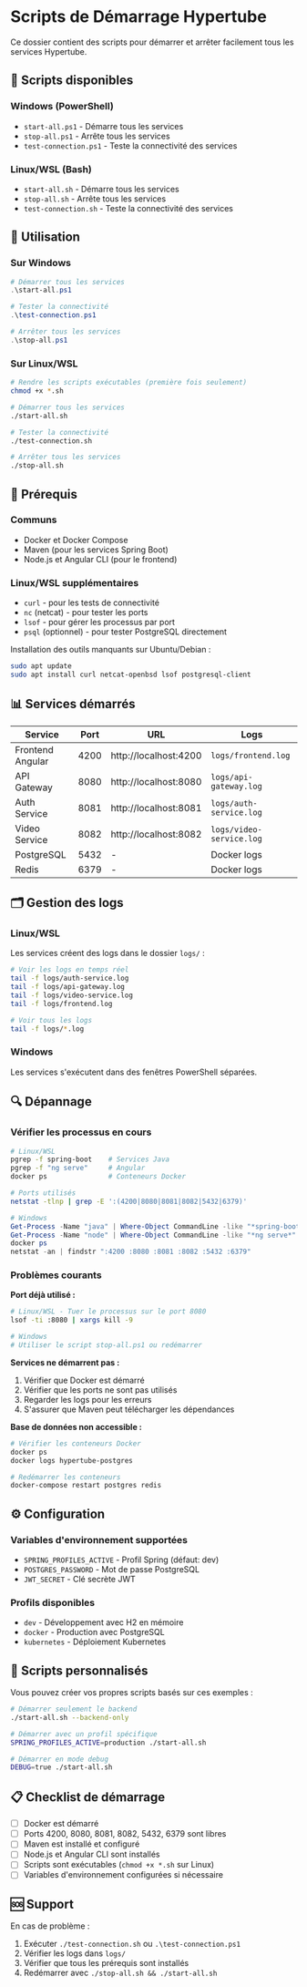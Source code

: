 # Scripts de Démarrage Hypertube

Ce dossier contient des scripts pour démarrer et arrêter facilement tous les services Hypertube.

## 📁 Scripts disponibles

### Windows (PowerShell)
- `start-all.ps1` - Démarre tous les services
- `stop-all.ps1` - Arrête tous les services  
- `test-connection.ps1` - Teste la connectivité des services

### Linux/WSL (Bash)
- `start-all.sh` - Démarre tous les services
- `stop-all.sh` - Arrête tous les services
- `test-connection.sh` - Teste la connectivité des services

## 🚀 Utilisation

### Sur Windows
```powershell
# Démarrer tous les services
.\start-all.ps1

# Tester la connectivité
.\test-connection.ps1

# Arrêter tous les services
.\stop-all.ps1
```

### Sur Linux/WSL
```bash
# Rendre les scripts exécutables (première fois seulement)
chmod +x *.sh

# Démarrer tous les services
./start-all.sh

# Tester la connectivité
./test-connection.sh

# Arrêter tous les services
./stop-all.sh
```

## 🔧 Prérequis

### Communs
- Docker et Docker Compose
- Maven (pour les services Spring Boot)
- Node.js et Angular CLI (pour le frontend)

### Linux/WSL supplémentaires
- `curl` - pour les tests de connectivité
- `nc` (netcat) - pour tester les ports
- `lsof` - pour gérer les processus par port
- `psql` (optionnel) - pour tester PostgreSQL directement

Installation des outils manquants sur Ubuntu/Debian :
```bash
sudo apt update
sudo apt install curl netcat-openbsd lsof postgresql-client
```

## 📊 Services démarrés

| Service | Port | URL | Logs |
|---------|------|-----|------|
| Frontend Angular | 4200 | http://localhost:4200 | `logs/frontend.log` |
| API Gateway | 8080 | http://localhost:8080 | `logs/api-gateway.log` |
| Auth Service | 8081 | http://localhost:8081 | `logs/auth-service.log` |
| Video Service | 8082 | http://localhost:8082 | `logs/video-service.log` |
| PostgreSQL | 5432 | - | Docker logs |
| Redis | 6379 | - | Docker logs |

## 🗂️ Gestion des logs

### Linux/WSL
Les services créent des logs dans le dossier `logs/` :

```bash
# Voir les logs en temps réel
tail -f logs/auth-service.log
tail -f logs/api-gateway.log
tail -f logs/video-service.log
tail -f logs/frontend.log

# Voir tous les logs
tail -f logs/*.log
```

### Windows
Les services s'exécutent dans des fenêtres PowerShell séparées.

## 🔍 Dépannage

### Vérifier les processus en cours
```bash
# Linux/WSL
pgrep -f spring-boot    # Services Java
pgrep -f "ng serve"     # Angular
docker ps               # Conteneurs Docker

# Ports utilisés
netstat -tlnp | grep -E ':(4200|8080|8081|8082|5432|6379)'
```

```powershell
# Windows
Get-Process -Name "java" | Where-Object CommandLine -like "*spring-boot*"
Get-Process -Name "node" | Where-Object CommandLine -like "*ng serve*"
docker ps
netstat -an | findstr ":4200 :8080 :8081 :8082 :5432 :6379"
```

### Problèmes courants

**Port déjà utilisé :**
```bash
# Linux/WSL - Tuer le processus sur le port 8080
lsof -ti :8080 | xargs kill -9

# Windows
# Utiliser le script stop-all.ps1 ou redémarrer
```

**Services ne démarrent pas :**
1. Vérifier que Docker est démarré
2. Vérifier que les ports ne sont pas utilisés
3. Regarder les logs pour les erreurs
4. S'assurer que Maven peut télécharger les dépendances

**Base de données non accessible :**
```bash
# Vérifier les conteneurs Docker
docker ps
docker logs hypertube-postgres

# Redémarrer les conteneurs
docker-compose restart postgres redis
```

## ⚙️ Configuration

### Variables d'environnement supportées
- `SPRING_PROFILES_ACTIVE` - Profil Spring (défaut: dev)
- `POSTGRES_PASSWORD` - Mot de passe PostgreSQL
- `JWT_SECRET` - Clé secrète JWT

### Profils disponibles
- `dev` - Développement avec H2 en mémoire
- `docker` - Production avec PostgreSQL
- `kubernetes` - Déploiement Kubernetes

## 🎯 Scripts personnalisés

Vous pouvez créer vos propres scripts basés sur ces exemples :

```bash
# Démarrer seulement le backend
./start-all.sh --backend-only

# Démarrer avec un profil spécifique
SPRING_PROFILES_ACTIVE=production ./start-all.sh

# Démarrer en mode debug
DEBUG=true ./start-all.sh
```

## 📋 Checklist de démarrage

- [ ] Docker est démarré
- [ ] Ports 4200, 8080, 8081, 8082, 5432, 6379 sont libres
- [ ] Maven est installé et configuré
- [ ] Node.js et Angular CLI sont installés
- [ ] Scripts sont exécutables (`chmod +x *.sh` sur Linux)
- [ ] Variables d'environnement configurées si nécessaire

## 🆘 Support

En cas de problème :
1. Exécuter `./test-connection.sh` ou `.\test-connection.ps1`
2. Vérifier les logs dans `logs/`
3. Vérifier que tous les prérequis sont installés
4. Redémarrer avec `./stop-all.sh && ./start-all.sh` 